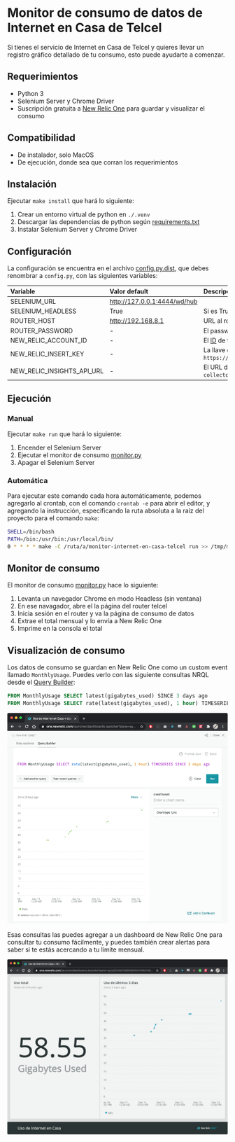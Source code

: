 # Monitor de consumo de datos de Internet en Casa de Telcel

Si tienes el servicio de Internet en Casa de Telcel y quieres llevar un registro gráfico detallado de tu consumo, esto puede ayudarte a comenzar.

## Requerimientos

- Python 3
- Selenium Server y Chrome Driver
- Suscripción gratuita a [New Relic One](https://newrelic.com/signup) para guardar y visualizar el consumo

## Compatibilidad

- De instalador, solo MacOS
- De ejecución, donde sea que corran los requerimientos

## Instalación

Ejecutar `make install` que hará lo siguiente:

1. Crear un entorno virtual de python en `./.venv`
2. Descargar las dependencias de python según [requirements.txt](./source/requirements.txt)
3. Instalar Selenium Server y Chrome Driver


## Configuración

La configuración se encuentra en el archivo [config.py.dist](./source/config.py.dist), que debes renombrar a `config.py`, con las siguientes variables:

| Variable                   | Valor default                | Descripción                                                                                                                                           |
| :------------------------- | :--------------------------- | :---------------------------------------------------------------------------------------------------------------------------------------------------- |
| SELENIUM_URL               | http://127.0.0.1:4444/wd/hub |                                                                                                                                                       |
| SELENIUM_HEADLESS          | True                         | Si es True, el navegador arranca sin ventana                                                                                                          |
| ROUTER_HOST                | http://192.168.8.1           | URL al router de Telcel (viene debajo del router)                                                                                                     |
| ROUTER_PASSWORD            | -                            | El password de tu router (viene debajo del router)                                                                                                    |
| NEW_RELIC_ACCOUNT_ID       | -                            | El [ID](https://docs.newrelic.com/docs/accounts/accounts-billing/account-setup/account-id) de tu suscripción a New Relic One                          |
| NEW_RELIC_INSERT_KEY       | -                            | La llave de API para inserción de datos en New Relic One, generada en `https://insights.newrelic.com/accounts/<NEW_RELIC_ACCOUNT_ID>/manage/api_keys` |
| NEW_RELIC_INSIGHTS_API_URL | -                            | El URL del API de ingesta de datos de New Relic One, que es `https://insights-collector.newrelic.com/v1/accounts/<NEW_RELIC_ACCOUNT_ID>/events`       |


## Ejecución

### Manual

Ejecutar `make run` que hará lo siguiente:

1. Encender el Selenium Server
2. Ejecutar el monitor de consumo [monitor.py](./source/monitor.py)
3. Apagar el Selenium Server

### Automática

Para ejecutar este comando cada hora automáticamente, podemos agregarlo al crontab, con el comando `crontab -e` para abrir el editor, y agregando la instrucción, especificando la ruta absoluta a la raíz del proyecto para el comando `make`:

```sh
SHELL=/bin/bash
PATH=/bin:/usr/bin:/usr/local/bin/
0 * * * * make -C /ruta/a/monitor-internet-en-casa-telcel run >> /tmp/monitor-internet-en-casa-telcel.log 2>&1
```


## Monitor de consumo

El monitor de consumo [monitor.py](./source/monitor.py) hace lo siguiente:

1. Levanta un navegador Chrome en modo Headless (sin ventana)
2. En ese navagador, abre el la página del router telcel
3. Inicia sesión en el router y va la página de consumo de datos
4. Extrae el total mensual y lo envía a New Relic One
5. Imprime en la consola el total


## Visualización de consumo

Los datos de consumo se guardan en New Relic One como un custom event llamado `MonthlyUsage`.
Puedes verlo con las siguiente consultas NRQL desde el [Query Builder](https://docs.newrelic.com/docs/query-your-data/explore-query-data/query-builder/introduction-query-builder):

```SQL
FROM MonthlyUsage SELECT latest(gigabytes_used) SINCE 3 days ago
FROM MonthlyUsage SELECT rate(latest(gigabytes_used), 1 hour) TIMESERIES SINCE 3 days ago
```

![Query Builder](docs/nr-tdp-query-builder.png)

Esas consultas las puedes agregar a un dashboard de New Relic One para consultar tu consumo fácilmente, y puedes también crear alertas para saber si te estás acercando a tu límite mensual.

![Dashboard](docs/nr-tdp-dashboard.png)